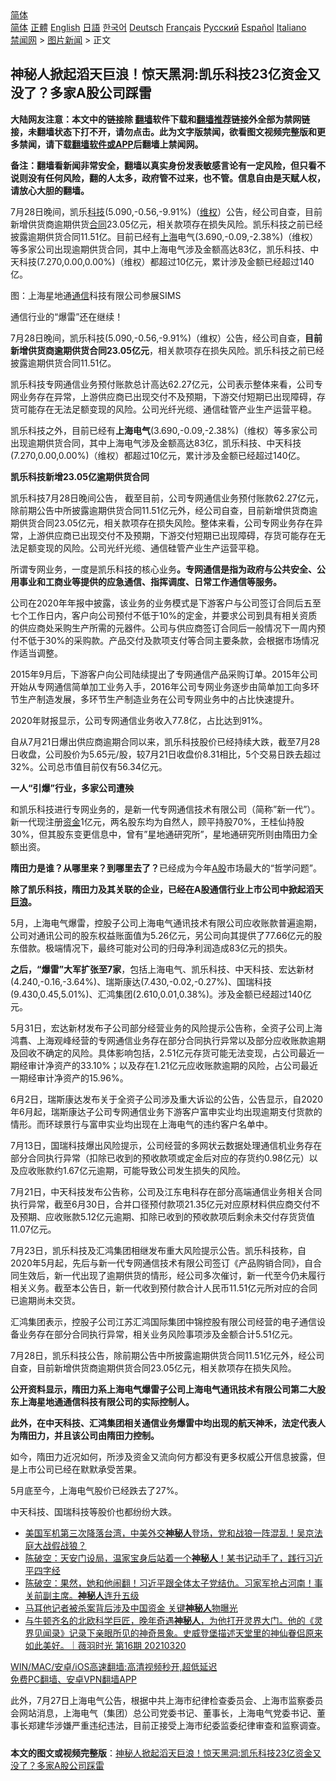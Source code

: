  <!-- 面包屑导航 --> <div class="breadcrumb"><!-- GTranslate: https://gtranslate.io/ -->  <div class="switcher notranslate">  <div class="selected">  <a href="#" onclick="return false;"> 简体</a>  </div>  <div class="option">  <a href="https://www.bannedbook.org" onclick="doGTranslate('zh-CN|zh-CN');jQuery('div.switcher div.selected a').html(jQuery(this).html());return false;" title="简体中文" class="nturl selected"> 简体</a>  <a href="https://www.bannedbook.org/zh-tw/" onclick="doGTranslate('zh-CN|zh-TW');jQuery('div.switcher div.selected a').html(jQuery(this).html());return false;" title="繁體中文" class="nturl"> 正體</a>  <a href="https://www.bannedbook.org/en/" onclick="doGTranslate('zh-CN|en');jQuery('div.switcher div.selected a').html(jQuery(this).html());return false;" title="English" class="nturl"> English</a>  <a href="https://www.bannedbook.org/ja/" onclick="doGTranslate('zh-CN|ja');jQuery('div.switcher div.selected a').html(jQuery(this).html());return false;" title="日本語" class="nturl"> 日語</a>  <a href="https://www.bannedbook.org/ko/" onclick="doGTranslate('zh-CN|ko');jQuery('div.switcher div.selected a').html(jQuery(this).html());return false;" title="한국어" class="nturl"> 한국어</a>  <a href="https://www.bannedbook.org/de/" onclick="doGTranslate('zh-CN|de');jQuery('div.switcher div.selected a').html(jQuery(this).html());return false;" title="Deutsch" class="nturl"> Deutsch</a>  <a href="https://www.bannedbook.org/fr/" onclick="doGTranslate('zh-CN|fr');jQuery('div.switcher div.selected a').html(jQuery(this).html());return false;" title="Français" class="nturl"> Français</a>  <a href="https://www.bannedbook.org/ru/" onclick="doGTranslate('zh-CN|ru');jQuery('div.switcher div.selected a').html(jQuery(this).html());return false;" title="Русский" class="nturl"> Русский</a>  <a href="https://www.bannedbook.org/es/" onclick="doGTranslate('zh-CN|es');jQuery('div.switcher div.selected a').html(jQuery(this).html());return false;" title="Español" class="nturl"> Español</a>  <a href="https://www.bannedbook.org/it/" onclick="doGTranslate('zh-CN|it');jQuery('div.switcher div.selected a').html(jQuery(this).html());return false;" title="Italiano" class="nturl"> Italiano</a>  </div>  </div>      <div class='breadcrumb-sub'><!-- Breadcrumb NavXT 6.3.0 --> <a href="https://www.bannedbook.org/" class="home">禁闻网</a> &gt; <a href="https://www.bannedbook.org/bnews/topimagenews/" class="category">图片新闻</a> &gt; 正文</div></div><h2>神秘人掀起滔天巨浪！惊天黑洞:凯乐科技23亿资金又没了？多家A股公司踩雷</h2> <p class="notice"><b>大陆网友注意：本文中的链接除 <a href="https://github.com/bannedbook/fanqiang" >翻墙</a>软件下载和<a href="https://github.com/killgcd/justmysocks/blob/master/README.md">翻墙推荐</a>链接外全部为禁网链接，未翻墙状态下打不开，请勿点击。此为文字版禁闻，欲看图文视频完整版和更多禁闻，请下载<a href="https://github.com/bannedbook/fanqiang">翻墙软件或APP</a>后翻墙上禁闻网。</p><p>备注：翻墙看新闻非常安全，翻墙以真实身份发表敏感言论有一定风险，但只看不说则没有任何风险，翻的人太多，政府管不过来，也不管。信息自由是天赋人权，请放心大胆的翻墙。</b></p>  <div class="entry"> <p id="summary">7月28日晚间，凯乐<a href="https://www.bannedbook.org/bnews/tag/%E7%A7%91%E6%8A%80/" class="st_tag internal_tag" rel="tag" title="标签 科技 下的日志">科技</a>(5.090,-0.56,-9.91%)（<span class='wp_keywordlink_affiliate'><a href="https://www.bannedbook.org/bnews/weiquan/" title="维权" target="_blank">维权</a></span>）公告，经公司自查，目前新增供货商逾期供货<a href="https://www.bannedbook.org/bnews/tag/%E5%90%88%E5%90%8C/" class="st_tag internal_tag" rel="tag" title="标签 合同 下的日志">合同</a>23.05亿元，相关款项存在损失风险。凯乐科技之前已经披露逾期供货合同11.51亿。目前已经有<a href="https://www.bannedbook.org/bnews/tag/%e4%b8%8a%e6%b5%b7/" class="st_tag internal_tag" rel="tag" title="标签 上海 下的日志">上海</a>电气(3.690,-0.09,-2.38%)（维权）等多家公司出现逾期供货合同，其中上海电气涉及金额高达83亿，凯乐科技、中天科技(7.270,0.00,0.00%)（维权）都超过10亿元，累计涉及金额已经超过140亿。</p> <p id="conimg">图：上海星地通<a href="https://www.bannedbook.org/bnews/tag/%E9%80%9A%E4%BF%A1/" class="st_tag internal_tag" rel="tag" title="标签 通信 下的日志">通信</a>科技有限公司参展SIMS</p> <p>通信行业的“爆雷”还在继续！</p> <p>7月28日晚间，凯乐科技(5.090,-0.56,-9.91%)（维权）公告，经公司自查，<strong>目前新增供货商逾期供货合同23.05亿元</strong>，相关款项存在损失风险。凯乐科技之前已经披露逾期供货合同11.51亿。</p> <p>凯乐科技专网通信业务预付账款总计高达62.27亿元，公司表示整体来看，公司专网业务存在异常，上游供应商已出现交付不及预期，下游交付短期已出现障碍，存货可能存在无法足额变现的风险。公司光纤光缆、通信硅管产业生产运营平稳。</p> <p>凯乐科技之外，目前已经有<strong>上海电气</strong>(3.690,-0.09,-2.38%)（维权）等多家公司出现逾期供货合同，其中上海电气涉及金额高达83亿，凯乐科技、中天科技(7.270,0.00,0.00%)（维权）都超过10亿元，累计涉及金额已经超过140亿。</p> <p><strong>凯乐科技新增23.05亿逾期供货合同</strong></p> <p>凯乐科技7月28日晚间公告，&nbsp;截至目前，公司专网通信业务预付账款62.27亿元，除前期公告中所披露逾期供货合同11.51亿元外，经公司自查，目前新增供货商逾期供货合同23.05亿元，相关款项存在损失风险。整体来看，公司专网业务存在异常，上游供应商已出现交付不及预期，下游交付短期已出现障碍，存货可能存在无法足额变现的风险。公司光纤光缆、通信硅管产业生产运营平稳。</p>  <p>所谓专网业务，一度是凯乐科技的核心业务<strong>。专网通信是指为政府与公共安全、公用事业和工商业等提供的应急通信、指挥调度、日常工作通信等服务。</strong></p> <p>公司在2020年年报中披露，该业务的业务模式是下游客户与公司签订合同后五至七个工作日内，客户向公司预付不低于10%的定金，并要求公司到具有相关资质的供应商处采购生产所需的元器件。公司与供应商签订合同后一般情况下一周内预付不低于30%的采购款。产品交付及款项支付等合同主要条款，会根据市场情况作适当调整。</p> <p>2015年9月后，下游客户向公司陆续提出了专网通信产品采购订单。2015年公司开始从专网通信简单加工业务入手，2016年公司专网业务逐步由简单加工向多环节生产制造发展，多环节生产制造业务在公司专网业务中的占比快速提升。</p> <p>2020年财报显示，公司专网通信业务收入77.8亿，占比达到91%。</p> <p>自从7月21日爆出供应商逾期合同以来，凯乐科技股价已经持续大跌，截至7月28日收盘，公司股价为5.65元/股，较7月21日收盘价8.31相比，5个交易日跌去超过32%。公司总市值目前仅有56.34亿元。</p> <p><strong>一人“引爆”行业，多家公司遭殃</strong></p> <p>和凯乐科技进行专网业务的，是新一代专网通信技术有限公司（简称&#8221;新一代&#8221;）。新一代现注册<a href="https://www.bannedbook.org/bnews/tag/%E8%B5%84%E9%87%91/" class="st_tag internal_tag" rel="tag" title="标签 资金 下的日志">资金</a>1亿元，两名股东均为自然人，顾平持股70%，王桂仙持股30%，但其股东变更信息中，曾有&#8221;星地通研究所&#8221;，星地通研究所则由隋田力全额出资。</p> <p><strong>隋田力是谁？从哪里来？到哪里去了？</strong>已经成为今年<a href="https://www.bannedbook.org/bnews/tag/A%E8%82%A1/" class="st_tag internal_tag" rel="tag" title="标签 A股 下的日志">A股</a>市场最大的“哲学问题”。</p>  <p><strong>除了凯乐科技，隋田力及其关联的企业，已经在A股通信行业上市公司中掀起滔天<a href="https://www.bannedbook.org/bnews/tag/%E5%B7%A8%E6%B5%AA/" class="st_tag internal_tag" rel="tag" title="标签 巨浪 下的日志">巨浪</a>。</strong></p> <p>5月，上海电气爆雷，控股子公司上海电气通讯技术有限公司应收账款普遍逾期，公司对通讯公司的股东权益账面值为5.26亿元，另公司向其提供了77.66亿元的股东借款。极端情况下，最终可能对公司的归母净利润造成83亿元的损失。</p> <p><strong>之后，“爆雷”大军扩张至7家</strong>，包括上海电气、凯乐科技、中天科技、宏达新材(4.240,-0.16,-3.64%)、瑞斯康达(7.430,-0.02,-0.27%)、国瑞科技(9.430,0.45,5.01%)、汇鸿集团(2.610,0.01,0.38%)。涉及金额已经超过140亿元。</p> <p>5月31日，宏达新材发布子公司部分经营业务的风险提示公告称，全资子公司上海鸿翥、上海观峰经营的专网通信业务存在部分合同执行异常以及部分应收账款逾期及回收不确定的风险。具体影响包括，2.51亿元存货可能无法变现，占公司最近一期经审计净资产的33.10%；以及存在1.21亿元应收账款逾期的风险，占公司最近一期经审计净资产的15.96%。</p> <p>6月2日，瑞斯康达发布关于全资子公司涉及重大诉讼的公告，公告显示，自2020年6月起，瑞斯康达子公司专网通信业务下游客户富申实业均出现逾期支付货款的情形。而环球景行与富申实业均出现在上海电气的违约客户名单中。</p> <p>7月13日，国瑞科技爆出风险提示，公司经营的多网状云数据处理通信机业务存在部分合同执行异常（扣除已收到的预收款项或定金后对应的存货约0.98亿元）以及应收账款约1.67亿元逾期，可能导致公司发生损失的风险。</p> <p>7月21日，中天科技发布公告称，公司及江东电科存在部分高端通信业务相关合同执行异常，截至6月30日，合并口径预付款项21.35亿元对应原材料供应商交付不及预期、应收账款5.12亿元逾期、扣除已收到的预收款项后剩余未交付存货货值11.07亿元。</p> <p>7月23日，凯乐科技及汇鸿集团相继发布重大风险提示公告。凯乐科技称，自2020年5月起，先后与新一代专网通信技术有限公司签订《产品购销合同》，自合同生效后，新一代出现了逾期供货的情形，经公司多次催讨，新一代至今仍未履行相关义务。截至本公告日，新一代收到预付款合计人民币11.51亿元所对应的合同已逾期尚未交货。</p>  <p>汇鸿集团表示，控股子公司江苏汇鸿国际集团中锦控股有限公司经营的电子通信设备业务存在部分合同执行异常，相关业务风险事项涉及金额合计5.51亿元。</p> <p>7月28日，凯乐科技公告，除前期公告中所披露逾期供货合同11.51亿元外，经公司自查，目前新增供货商逾期供货合同23.05亿元，相关款项存在损失风险。</p> <p><strong>公开资料显示，隋田力系上海电气爆雷子公司上海电气通讯技术有限公司第二大股东上海星地通通信科技有限公司的实际控制人。</strong></p> <p><strong>此外，在中天科技、汇鸿集团相关通信业务爆雷中均出现的航天神禾，法定代表人为隋田力，并且该公司由隋田力控制。</strong></p> <p>如今，隋田力近况如何，所涉及资金又流向何方都没有更多权威公开信息披露，但是上市公司已经在默默承受苦果。</p> <p>5月底至今，上海电气股价已经跌去了27%。</p> <p>中天科技、国瑞科技等股价也都纷纷大跌。</p> <ul class='op-related-articles' title='相关阅读'> <li><a href='https://www.bannedbook.org/bnews/bannedvideo/20210721/1591141.html' target='_blank'>美国军机第三次降落台湾，中美外交<b>神秘人</b>登场，党和战狼一阵混乱！吴京法庭大战假战狼？</a></li> <li><a href='https://www.bannedbook.org/bnews/bannedvideo/20210704/1580320.html' target='_blank'>陈破空：天安门设局，温家宝身后站着一个<b>神秘人</b>！某书记动手了，践行习近平四字经</a></li> <li><a href='https://www.bannedbook.org/bnews/bannedvideo/20210602/1558721.html' target='_blank'>陈破空：果然，她和他闹翻！习近平跟全体太子党结仇。习家军抢占河南！事关前副主席。<b>神秘人</b>连升五级</a></li> <li><a href='https://www.bannedbook.org/bnews/comments/20210401/1516897.html' target='_blank'>马耳他记者被杀案背后涉及中国资金 关键<b>神秘人</b>物曝光</a></li> <li><a href='https://www.bannedbook.org/bnews/bannedvideo/20210321/1509471.html' target='_blank'>与牛顿齐名的北欧科学巨匠，晚年奇遇<b>神秘人</b>，为他打开灵界大门。他的《灵界见闻录》记录下亲眼所见的神奇景象。史威登堡描述天堂里的神仙眷侣原来如此美好。｜薇羽时光 第16期 20210320</a></li> </ul> <p class="texttj"> <a href="https://github.com/bannedbook/fanqiang/wiki/V2ray%E6%9C%BA%E5%9C%BA" target="_blank">WIN/MAC/安卓/iOS高速翻墙:高清视频秒开,超低延迟</a><br/> <a href="https://github.com/bannedbook/fanqiang/wiki/%E7%A6%81%E9%97%BB%E7%BD%91%E5%AE%89%E5%8D%93%E7%BF%BB%E5%A2%99%E6%96%B0%E9%97%BBAPP" target="_blank">免费PC翻墙、安卓VPN翻墙APP</a></p> <p>此外，7月27日上海电气公告，根据中共上海市纪律检查委员会、上海市监察委员会网站消息，上海电气（集团）总公司党委书记、董事长，上海电气党委书记、董事长郑建华涉嫌严重违纪违法，目前正接受上海市纪委监委纪律审查和监察调查。</p><a name='sharetosocial'></a>  <div style="margin-bottom:5px;padding-bottom:5px;clear:both"> <div id="archive-pix-1" class="banner-ads"> <!-- AuctionX Display platform tag START --> <div id="26318x728x90x621x_ADSLOT2" clicktrack="%%CLICK_URL_ESC%%"></div> <!-- AuctionX Display platform tag END --> </div> <div id="archive-pix-2" class="banner-ads"> <!-- AuctionX Display platform tag START --> <div id="26315x300x250x621x_ADSLOT2" clicktrack="%%CLICK_URL_ESC%%"></div> <!-- AuctionX Display platform tag END --> </div> </div>  <div id="archive-pix-1" class="banner-ads"> <!-- AuctionX Display platform tag START --> <div id="26318x728x90x621x_ADSLOT3" clicktrack="%%CLICK_URL_ESC%%"></div> <!-- AuctionX Display platform tag END --> </div> <div><b>本文的图文或视频完整版</b>：<a href='https://www.bannedbook.org/bnews/topimagenews/20210729/1596289.html'>神秘人掀起滔天巨浪！惊天黑洞:凯乐科技23亿资金又没了？多家A股公司踩雷</a></div>  </div><!--END ENTRY--> 